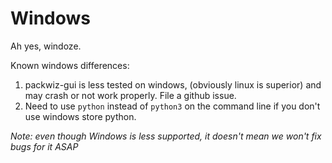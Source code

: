 # Windows

Ah yes, windoze.

Known windows differences:

1. packwiz-gui is less tested on windows, (obviously linux is superior) and may crash or not work properly. File a github issue.
2. Need to use `python` instead of `python3` on the command line if you don't use windows store python.

*Note: even though Windows is less supported, it doesn't mean we won't fix bugs for it ASAP*
